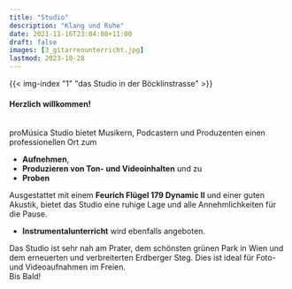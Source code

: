 ```yaml
---
title: "Studio"
description: "Klang und Ruhe"
date: 2021-11-16T23:04:08+11:00
draft: false
images: [3_gitarrenunterricht.jpg]
lastmod: 2023-10-28
---
```


{{< img-index "1" "das Studio in der Böcklinstrasse" >}}

#### Herzlich willkommen!

<br>
proMúsica Studio bietet Musikern, Podcastern und Produzenten einen professionellen Ort zum

- **Aufnehmen**,
- **Produzieren von Ton- und Videoinhalten** und zu
- **Proben**

Ausgestattet mit einem **Feurich Flügel 179 Dynamic II** und einer guten Akustik, bietet das Studio eine ruhige Lage und alle Annehmlichkeiten für die Pause.

- **Instrumentalunterricht** wird ebenfalls angeboten.

Das Studio ist sehr nah am Prater, dem schönsten grünen Park in Wien und dem erneuerten und verbreiterten Erdberger Steg. Dies ist ideal für Foto- und Videoaufnahmen im Freien.<br> Bis Bald!
